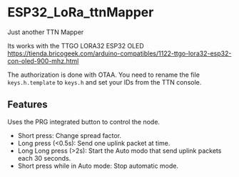 # ESP32_LoRa_ttnMapper
Just another TTN Mapper

Its works with the TTGO LORA32 ESP32 OLED
https://tienda.bricogeek.com/arduino-compatibles/1122-ttgo-lora32-esp32-con-oled-900-mhz.html

The authorization is done with OTAA. You need to rename the file `keys.h.template` to `keys.h` and set your IDs from the TTN console.

## Features
Uses the PRG integrated button to control the node.
 - Short press: Change spread factor.
 - Long press (<0.5s): Send one uplink packet at time.
 - Long Long press (>2s): Start the Auto modo that send uplink packets each 30 seconds.
 - Short press while in Auto mode: Stop automatic mode.
